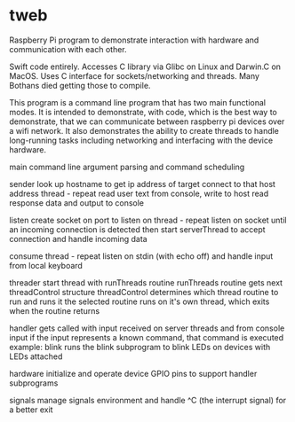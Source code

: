 # tweb
Raspberry Pi program to demonstrate interaction with hardware and communication with each other.

Swift code entirely. Accesses C library via Glibc on Linux and Darwin.C on MacOS.
Uses C interface for sockets/networking and threads. Many Bothans died getting those to compile.

This program is a command line program that has two main functional modes.
It is intended to demonstrate, with code, which is the best way to demonstrate,
  that we can communicate between raspberry pi devices over a wifi network.
It also demonstrates the ability to create threads to handle long-running tasks
  including networking and interfacing with the device hardware.


main
  command line argument parsing and command scheduling

sender
  look up hostname to get ip address of target
  connect to that host address
  thread - repeat
    read user text from console, write to host
    read response data and output to console

listen
  create socket on port to listen on
  thread - repeat
    listen on socket until an incoming connection is detected then
      start serverThread to accept connection and handle incoming data

consume
  thread - repeat
    listen on stdin (with echo off) and handle input from local keyboard

threader
  start thread with runThreads routine
    runThreads routine gets next threadControl structure
    threadControl determines which thread routine to run and runs it
      the selected routine runs on it's own thread, which exits when the routine returns
      
handler
  gets called with input received on server threads and from console input
  if the input represents a known command, that command is executed
  example: blink runs the blink subprogram to blink LEDs on devices with LEDs attached
  
hardware
  initialize and operate device GPIO pins to support handler subprograms

signals
  manage signals environment and handle ^C (the interrupt signal) for a better exit


